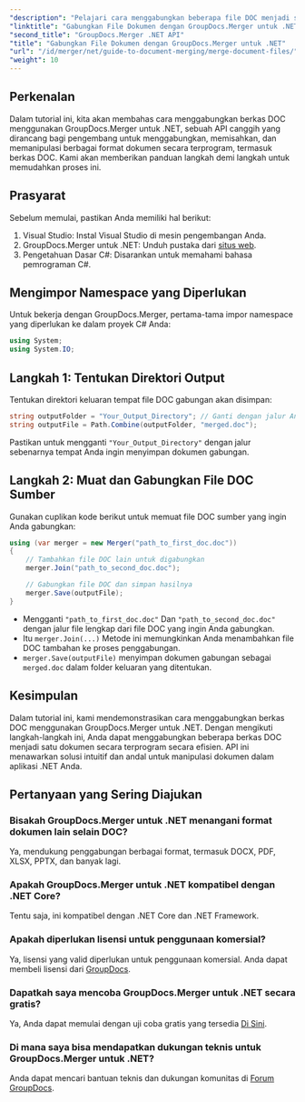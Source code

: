 ```yaml
---
"description": "Pelajari cara menggabungkan beberapa file DOC menjadi satu dokumen dengan mudah menggunakan GroupDocs.Merger untuk .NET. Tutorial komprehensif ini memberikan pendekatan langkah demi langkah yang jelas, mencakup prasyarat, cuplikan kode, dan FAQ."
"linktitle": "Gabungkan File Dokumen dengan GroupDocs.Merger untuk .NET"
"second_title": "GroupDocs.Merger .NET API"
"title": "Gabungkan File Dokumen dengan GroupDocs.Merger untuk .NET"
"url": "/id/merger/net/guide-to-document-merging/merge-document-files/"
"weight": 10
---
```


## Perkenalan

Dalam tutorial ini, kita akan membahas cara menggabungkan berkas DOC menggunakan GroupDocs.Merger untuk .NET, sebuah API canggih yang dirancang bagi pengembang untuk menggabungkan, memisahkan, dan memanipulasi berbagai format dokumen secara terprogram, termasuk berkas DOC. Kami akan memberikan panduan langkah demi langkah untuk memudahkan proses ini.

## Prasyarat

Sebelum memulai, pastikan Anda memiliki hal berikut:

1. Visual Studio: Instal Visual Studio di mesin pengembangan Anda.
2. GroupDocs.Merger untuk .NET: Unduh pustaka dari [situs web](https://releases.groupdocs.com/merger/net/).
3. Pengetahuan Dasar C#: Disarankan untuk memahami bahasa pemrograman C#.

## Mengimpor Namespace yang Diperlukan

Untuk bekerja dengan GroupDocs.Merger, pertama-tama impor namespace yang diperlukan ke dalam proyek C# Anda:

```csharp
using System;
using System.IO;
```

## Langkah 1: Tentukan Direktori Output

Tentukan direktori keluaran tempat file DOC gabungan akan disimpan:

```csharp
string outputFolder = "Your_Output_Directory"; // Ganti dengan jalur Anda
string outputFile = Path.Combine(outputFolder, "merged.doc");
```

Pastikan untuk mengganti `"Your_Output_Directory"` dengan jalur sebenarnya tempat Anda ingin menyimpan dokumen gabungan.

## Langkah 2: Muat dan Gabungkan File DOC Sumber

Gunakan cuplikan kode berikut untuk memuat file DOC sumber yang ingin Anda gabungkan:

```csharp
using (var merger = new Merger("path_to_first_doc.doc"))
{
    // Tambahkan file DOC lain untuk digabungkan
    merger.Join("path_to_second_doc.doc");

    // Gabungkan file DOC dan simpan hasilnya
    merger.Save(outputFile);
}
```


- Mengganti `"path_to_first_doc.doc"` Dan `"path_to_second_doc.doc"` dengan jalur file lengkap dari file DOC yang ingin Anda gabungkan.
- Itu `merger.Join(...)` Metode ini memungkinkan Anda menambahkan file DOC tambahan ke proses penggabungan.
- `merger.Save(outputFile)` menyimpan dokumen gabungan sebagai `merged.doc` dalam folder keluaran yang ditentukan.

## Kesimpulan

Dalam tutorial ini, kami mendemonstrasikan cara menggabungkan berkas DOC menggunakan GroupDocs.Merger untuk .NET. Dengan mengikuti langkah-langkah ini, Anda dapat menggabungkan beberapa berkas DOC menjadi satu dokumen secara terprogram secara efisien. API ini menawarkan solusi intuitif dan andal untuk manipulasi dokumen dalam aplikasi .NET Anda.

## Pertanyaan yang Sering Diajukan

### Bisakah GroupDocs.Merger untuk .NET menangani format dokumen lain selain DOC?

Ya, mendukung penggabungan berbagai format, termasuk DOCX, PDF, XLSX, PPTX, dan banyak lagi.

### Apakah GroupDocs.Merger untuk .NET kompatibel dengan .NET Core?

Tentu saja, ini kompatibel dengan .NET Core dan .NET Framework.

### Apakah diperlukan lisensi untuk penggunaan komersial?

Ya, lisensi yang valid diperlukan untuk penggunaan komersial. Anda dapat membeli lisensi dari [GroupDocs](https://purchase.groupdocs.com/buy).

### Dapatkah saya mencoba GroupDocs.Merger untuk .NET secara gratis?

Ya, Anda dapat memulai dengan uji coba gratis yang tersedia [Di Sini](https://releases.groupdocs.com/).

### Di mana saya bisa mendapatkan dukungan teknis untuk GroupDocs.Merger untuk .NET?

Anda dapat mencari bantuan teknis dan dukungan komunitas di [Forum GroupDocs](https://forum.groupdocs.com/c/merger/32).